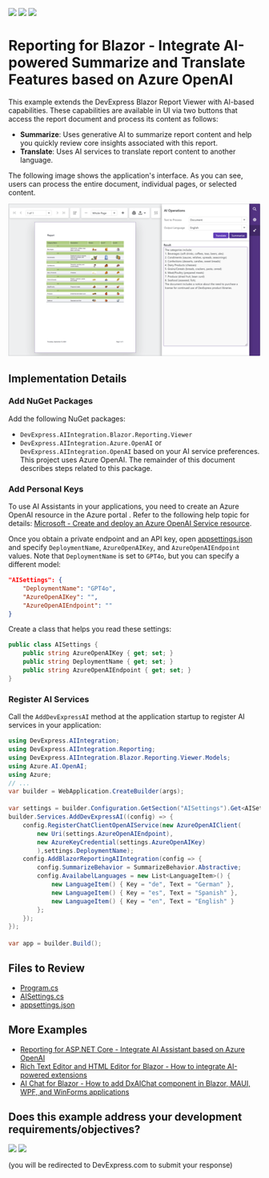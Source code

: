 <!-- default badges list -->
[![](https://img.shields.io/badge/Open_in_DevExpress_Support_Center-FF7200?style=flat-square&logo=DevExpress&logoColor=white)](https://supportcenter.devexpress.com/ticket/details/T1253240)
[![](https://img.shields.io/badge/📖_How_to_use_DevExpress_Examples-e9f6fc?style=flat-square)](https://docs.devexpress.com/GeneralInformation/403183)
[![](https://img.shields.io/badge/💬_Leave_Feedback-feecdd?style=flat-square)](#does-this-example-address-your-development-requirementsobjectives)
<!-- default badges end -->
# Reporting for Blazor - Integrate AI-powered Summarize and Translate Features based on Azure OpenAI

This example extends the DevExpress Blazor Report Viewer with AI-based capabilities. These capabilities are available in UI via two buttons that access the report document and process its content as follows:

- **Summarize**: Uses generative AI to summarize report content and help you quickly review core insights associated with this report.
- **Translate**: Uses AI services to translate report content to another language.

The following image shows the application's interface. As you can see, users can process the entire document, individual pages, or selected content. 

![AI-Powered Summarize and Translate Buttons](blazor-reporting-ai-enhancements.png)

## Implementation Details

### Add NuGet Packages

Add the following NuGet packages:
- `DevExpress.AIIntegration.Blazor.Reporting.Viewer`
- `DevExpress.AIIntegration.Azure.OpenAI` or `DevExpress.AIIntegration.OpenAI` based on your AI service preferences. This project uses Azure OpenAI. The remainder of this document describes steps related to this package.  

### Add Personal Keys

To use AI Assistants in your applications, you need to create an Azure OpenAI resource in the Azure portal . Refer to the following help topic for details: [Microsoft - Create and deploy an Azure OpenAI Service resource](https://learn.microsoft.com/en-us/azure/ai-services/openai/how-to/create-resource?pivots=web-portal).

Once you obtain a private endpoint and an API key, open [appsettings.json](./CS/BlazorReportViewer/appsettings.json) and specify `DeploymentName`, `AzureOpenAIKey`, and `AzureOpenAIEndpoint` values. Note that `DeploymentName` is  set to `GPT4o`, but you can specify a different model:

```json
"AISettings": {
    "DeploymentName": "GPT4o",
    "AzureOpenAIKey": "",
    "AzureOpenAIEndpoint": ""
}
``` 

Create a class that helps you read these settings:

```cs
public class AISettings {
    public string AzureOpenAIKey { get; set; }
    public string DeploymentName { get; set; }
    public string AzureOpenAIEndpoint { get; set; }
}
```

### Register AI Services

Call the `AddDevExpressAI` method at the application startup to register AI services in your application:

```cs
using DevExpress.AIIntegration;
using DevExpress.AIIntegration.Reporting;
using DevExpress.AIIntegration.Blazor.Reporting.Viewer.Models;
using Azure.AI.OpenAI;
using Azure;
// ...
var builder = WebApplication.CreateBuilder(args);

var settings = builder.Configuration.GetSection("AISettings").Get<AISettings>();
builder.Services.AddDevExpressAI((config) => {
    config.RegisterChatClientOpenAIService(new AzureOpenAIClient(
        new Uri(settings.AzureOpenAIEndpoint),
        new AzureKeyCredential(settings.AzureOpenAIKey)
        ),settings.DeploymentName);
    config.AddBlazorReportingAIIntegration(config => {
        config.SummarizeBehavior = SummarizeBehavior.Abstractive;
        config.AvailabelLanguages = new List<LanguageItem>() {
            new LanguageItem() { Key = "de", Text = "German" },
            new LanguageItem() { Key = "es", Text = "Spanish" },
            new LanguageItem() { Key = "en", Text = "English" }
        };
    });
});

var app = builder.Build();
```

## Files to Review 

- [Program.cs](./CS/BlazorReportViewer/Program.cs)
- [AISettings.cs](./CS/BlazorReportViewer/Settings/AISettings.cs)
- [appsettings.json](./CS/BlazorReportViewer/appsettings.json)

## More Examples

- [Reporting for ASP.NET Core - Integrate AI Assistant based on Azure OpenAI](https://github.com/DevExpress-Examples/web-reporting-integrate-ai-assistant/)
- [Rich Text Editor and HTML Editor for Blazor - How to integrate AI-powered extensions](https://github.com/DevExpress-Examples/blazor-ai-integration-to-text-editors)
- [AI Chat for Blazor - How to add DxAIChat component in Blazor, MAUI, WPF, and WinForms applications](https://github.com/DevExpress-Examples/devexpress-ai-chat-samples)

<!-- feedback -->
## Does this example address your development requirements/objectives?

[<img src="https://www.devexpress.com/support/examples/i/yes-button.svg"/>](https://www.devexpress.com/support/examples/survey.xml?utm_source=github&utm_campaign=blazor-reporting-ai-summarize-and-translate&~~~was_helpful=yes) [<img src="https://www.devexpress.com/support/examples/i/no-button.svg"/>](https://www.devexpress.com/support/examples/survey.xml?utm_source=github&utm_campaign=blazor-reporting-ai-summarize-and-translate&~~~was_helpful=no)

(you will be redirected to DevExpress.com to submit your response)
<!-- feedback end -->
